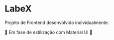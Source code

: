 <h1>LabeX</h1>
Projeto de Frontend desenvolvido individualmente.

🚧 Em fase de estilização com Material UI 🚧
